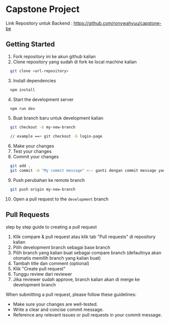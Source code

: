 # Capstone Project

Link Repository untuk Backend : https://github.com/ronywahyuu/capstone-be

## Getting Started

1. Fork repository ini ke akun github kalian
2. Clone repository yang sudah di fork ke local machine kalian

```bash
  git clone <url-repository>
```

3. Install dependencies

```bash
  npm install
```

4. Start the development server

```bash
  npm run dev
```

5. Buat branch baru untuk development kalian

```bash
  git checkout -b my-new-branch

  // example ==> git checkout -b login-page
```

6. Make your changes
7. Test your changes
8. Commit your changes

```bash
  git add .
  git commit -m "My commit message" <-- ganti dengan commit message yang jelas
```

9. Push perubahan ke remote branch 

```bash
  git push origin my-new-branch
```

10. Open a pull request to the `development` branch


## Pull Requests

step by step guide to creating a pull request
1. Klik compare & pull request atau klik tab "Pull requests" di repository kalian
2. Pilih development branch sebagai base branch
3. Pilih branch yang kalian buat sebagai compare branch (defaultnya akan otomatis memilih branch yang kalian buat)
4. Tambah title dan comment (optional)
5. Klik "Create pull request"
6. Tunggu review dari reviewer
7. Jika reviewer sudah approve, branch kalian akan di merge ke development branch




When submitting a pull request, please follow these guidelines:

- Make sure your changes are well-tested.
- Write a clear and concise commit message.
- Reference any relevant issues or pull requests in your commit message.
